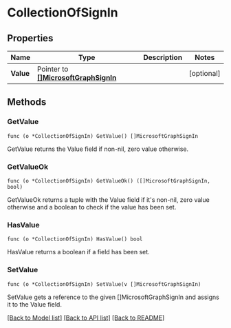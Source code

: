 # CollectionOfSignIn

## Properties

Name | Type | Description | Notes
------------ | ------------- | ------------- | -------------
**Value** | Pointer to [**[]MicrosoftGraphSignIn**](microsoft.graph.signIn.md) |  | [optional] 

## Methods

### GetValue

`func (o *CollectionOfSignIn) GetValue() []MicrosoftGraphSignIn`

GetValue returns the Value field if non-nil, zero value otherwise.

### GetValueOk

`func (o *CollectionOfSignIn) GetValueOk() ([]MicrosoftGraphSignIn, bool)`

GetValueOk returns a tuple with the Value field if it's non-nil, zero value otherwise
and a boolean to check if the value has been set.

### HasValue

`func (o *CollectionOfSignIn) HasValue() bool`

HasValue returns a boolean if a field has been set.

### SetValue

`func (o *CollectionOfSignIn) SetValue(v []MicrosoftGraphSignIn)`

SetValue gets a reference to the given []MicrosoftGraphSignIn and assigns it to the Value field.


[[Back to Model list]](../README.md#documentation-for-models) [[Back to API list]](../README.md#documentation-for-api-endpoints) [[Back to README]](../README.md)


